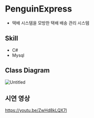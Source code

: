 # PenguinExpress
- 택배 시스템을 모방한 택배 배송 관리 시스템

## Skill
- C#
- Mysql

## Class Diagram
![Untitled](https://user-images.githubusercontent.com/70260006/130255238-5484969e-9748-4e93-8bad-e35d5c1f0a56.png)

## 시연 영상
https://youtu.be/ZwHd8kLQX7I
